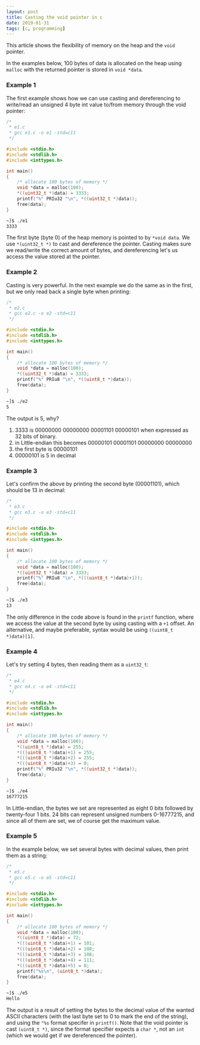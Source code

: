 ```yaml
---
layout: post
title: Casting the void pointer in c
date: 2019-01-31
tags: [c, programming]
---
```


This article shows the flexibility of memory on the heap and the `void` pointer.

In the examples below, 100 bytes of data is allocated on the heap using `malloc` with the returned pointer is stored in `void *data`.

### Example 1

The first example shows how we can use casting and dereferencing to write/read an unsigned 4 byte int value to/from memory through the void pointer:

```c
/*
 * e1.c
 * gcc e1.c -o e1 -std=c11
 */

#include <stdio.h>
#include <stdlib.h>
#include <inttypes.h>

int main()
{
    /* allocate 100 bytes of memory */
    void *data = malloc(100);
    *((uint32_t *)data) = 3333;
    printf("%" PRIu32 "\n", *((uint32_t *)data));
    free(data);
}
```

 ```bash
 ~]$ ./e1
 3333
 ```

The first byte (byte 0) of the heap memory is pointed to by `*void data`. We use `*(uint32_t *)` to cast and dereference the pointer. Casting makes sure we read/write the correct amount of bytes, and dereferencing let's us access the value stored at the pointer.

### Example 2

Casting is very powerful. In the next example we do the same as in the first, but we only read back a single byte when printing:


```c
/*
 * e2.c
 * gcc e2.c -o e2 -std=c11
 */

#include <stdio.h>
#include <stdlib.h>
#include <inttypes.h>

int main()
{
    /* allocate 100 bytes of memory */
    void *data = malloc(100);
    *((uint32_t *)data) = 3333;
    printf("%" PRIu8 "\n", *((uint8_t *)data));
    free(data);
}
```

```bash
~]$ ./e2
5
```

The output is 5, why?

1. 3333 is 00000000 00000000 00001101 00000101 when expressed as 32 bits of binary.
2. in Little-endian this becomes 00000101 00001101 00000000 00000000
3. the first byte is 00000101
4. 00000101 is 5 in decimal

### Example 3

Let's confirm the above by printing the second byte (00001101), which should be 13 in decimal:

```c
/*
 * e3.c
 * gcc e3.c -o e3 -std=c11
 */

#include <stdio.h>
#include <stdlib.h>
#include <inttypes.h>

int main()
{
    /* allocate 100 bytes of memory */
    void *data = malloc(100);
    *((uint32_t *)data) = 3333;
    printf("%" PRIu8 "\n", *(((uint8_t *)data)+1));
    free(data);
}
```

```bash
~]$ ./e3
13
```

The only difference in the code above is found in the `printf` function, where we access the value at the second byte by using casting with a `+1` offset. An alternative, and maybe preferable, syntax would be using `((uint8_t *)data)[1]`.

### Example 4

Let's try setting 4 bytes, then reading them as a `uint32_t`:

```c
/*
 * e4.c
 * gcc e4.c -o e4 -std=c11
 */

#include <stdio.h>
#include <stdlib.h>
#include <inttypes.h>

int main()
{
    /* allocate 100 bytes of memory */
    void *data = malloc(100);
    *((uint8_t *)data) = 255;
    *(((uint8_t *)data)+1) = 255;
    *(((uint8_t *)data)+2) = 255;
    *(((uint8_t *)data)+3) = 0;
    printf("%" PRIu32 "\n", *((uint32_t *)data));
    free(data);
}
```

```bash
~]$ ./e4
16777215
```

In Little-endian, the bytes we set are represented as eight 0 bits followed by twenty-four 1 bits.
24 bits can represent unsigned numbers 0-16777215, and since all of them are set, we of course get the maximum value.

### Example 5

In the example below, we set several bytes with decimal values, then print them as a string:


```c
/*
 * e5.c
 * gcc e5.c -o e5 -std=c11
 */

#include <stdio.h>
#include <stdlib.h>
#include <inttypes.h>

int main()
{
    /* allocate 100 bytes of memory */
    void *data = malloc(100);
    *((uint8_t *)data) = 72;
    *(((uint8_t *)data)+1) = 101;
    *(((uint8_t *)data)+2) = 108;
    *(((uint8_t *)data)+3) = 108;
    *(((uint8_t *)data)+4) = 111;
    *(((uint8_t *)data)+5) = 0;
    printf("%s\n", (uint8_t *)data);
    free(data);
}
```

```bash
~]$ ./e5
Hello
```

The output is a result of setting the bytes to the decimal value of the wanted ASCII characters (with the last byte set to 0 to mark the end of the string), and using the `"%s` format specifer in `printf()`. Note that the void pointer is cast `(uint8_t *)`, since the format specifier expects a `char *`, not an `int` (which we would get if we dereferenced the pointer).
